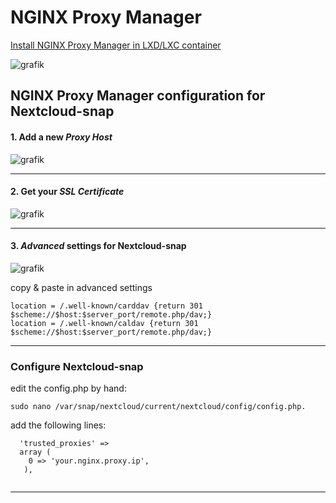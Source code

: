 # NGINX Proxy Manager

[Install NGINX Proxy Manager in LXD/LXC container](https://github.com/scubamuc/scubamuc.github.io/blob/scubamuc/wiki-md/LXD-LXC-NGINX_Proxy_Manager.md)

![grafik](https://user-images.githubusercontent.com/54933878/203948648-ce03c4a9-22d5-498c-8a05-82ea62778156.png)


## NGINX Proxy Manager configuration for Nextcloud-snap

#### 1. Add a new *Proxy Host* 

![grafik](https://user-images.githubusercontent.com/54933878/219947858-9756dc45-1c29-4145-b8c4-cc080b4147d1.png)

----
#### 2. Get your *SSL Certificate*

![grafik](https://user-images.githubusercontent.com/54933878/219947921-f4373ba0-3e3b-4f35-92e5-d894da396a1e.png)

----
#### 3. *Advanced* settings for Nextcloud-snap

![grafik](https://user-images.githubusercontent.com/54933878/219947752-5886d1a8-c7e0-4a82-9e31-7b72ba865b3f.png)

copy & paste in advanced settings
```
location = /.well-known/carddav {return 301 $scheme://$host:$server_port/remote.php/dav;}
location = /.well-known/caldav {return 301 $scheme://$host:$server_port/remote.php/dav;}
```
----
### Configure Nextcloud-snap

edit the config.php by hand:

```
sudo nano /var/snap/nextcloud/current/nextcloud/config/config.php. 
```
add the following lines:

```
  'trusted_proxies' => 
  array (
    0 => 'your.nginx.proxy.ip',
   ),
  
```
----
